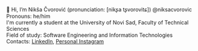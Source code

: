 👋 Hi, I’m Nikša Čvorović (pronunciation: [nikʂa tʂvorovitɕ]) @niksacvorovic <br>
Pronouns: he/him <br>
I'm currently a student at the University of Novi Sad, Faculty of Technical Sciences <br>
Field of study: Software Engineering and Information Technologies <br>
Contacts: <a href=www.linkedin.com/in/nikša-čvorović-709ba0292>LinkedIn</a>, <a href=https://www.instagram.com/niksacvorovic/>Personal Instagram </a>

<!---
niksacvorovic/niksacvorovic is a ✨ special ✨ repository because its `README.md` (this file) appears on your GitHub profile.
You can click the Preview link to take a look at your changes.
--->
